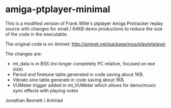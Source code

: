# amiga-ptplayer-minimal
This is a  modified version of Frank Wille's ptplayer Amiga Protracker replay source with changes for small / 64KB demo productions to reduce the size of the code in the executable.

The original code is on Aminet: http://aminet.net/package/mus/play/ptplayer

The changes are:
* mt_data is in BSS (no longer completely PC relative, focused on exe size) 
* Period and finetune table generated in code saving about 1KB.
* Vibrato sine table generate in code saving about 1KB.
* VUMeter trigger added in mt_VUMeter which allows for demo/music sync effects with playing notes

Jonathan Bennett / Antiriad
